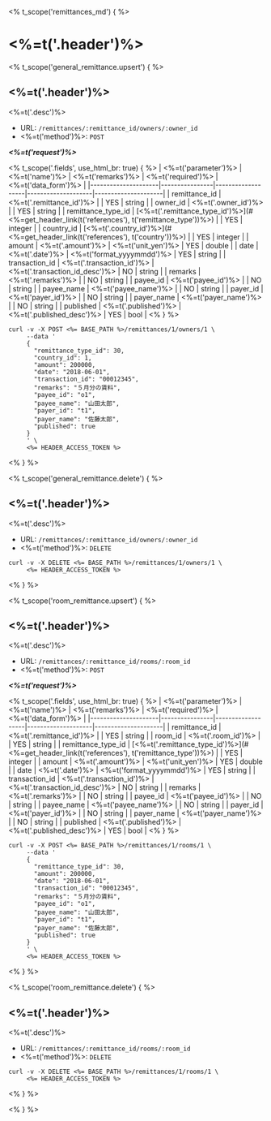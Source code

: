 <% t_scope('remittances_md') { %>

# <%=t('.header')%>

<% t_scope('general_remittance.upsert') { %>
## <%=t('.header')%>

<%=t('.desc')%>

- URL: `/remittances/:remittance_id/owners/:owner_id`
- <%=t('method')%>: `POST`

***<%=t('request')%>***

<% t_scope('.fields', use_html_br: true) { %>
| <%=t('parameter')%> | <%=t('name')%> | <%=t('remarks')%> | <%=t('required')%> | <%=t('data_form')%> |
|---------------------|----------------|-------------------|--------------------|---------------------|
| remittance_id | <%=t('.remittance_id')%> | | YES | string |
| owner_id | <%=t('.owner_id')%> | | YES | string |
| remittance_type_id | [<%=t('.remittance_type_id')%>](#<%=get_header_link(t('references'), t('remittance_type'))%>) | | YES | integer |
| country_id | [<%=t('.country_id')%>](#<%=get_header_link(t('references'), t('country'))%>) | | YES | integer |
| amount | <%=t('.amount')%> | <%=t('unit_yen')%>  | YES | double |
| date | <%=t('.date')%> | <%=t('format_yyyymmdd')%> | YES | string |
| transaction_id | <%=t('.transaction_id')%> | <%=t('.transaction_id_desc')%> | NO | string |
| remarks | <%=t('.remarks')%> | | NO | string |
| payee_id | <%=t('payee_id')%> | | NO | string |
| payee_name | <%=t('payee_name')%> | | NO | string |
| payer_id | <%=t('payer_id')%> | | NO | string |
| payer_name | <%=t('payer_name')%> | | NO | string |
| published | <%=t('.published')%> | <%=t('.published_desc')%> | YES | bool |
<% } %>

```shell
curl -v -X POST <%= BASE_PATH %>/remittances/1/owners/1 \
     --data '
     {
       "remittance_type_id": 30,
       "country_id": 1,
       "amount": 200000,
       "date": "2018-06-01",
       "transaction_id": "00012345",
       "remarks": "５月分の賃料",
       "payee_id": "o1",
       "payee_name": "山田太郎",
       "payer_id": "t1",
       "payer_name": "佐藤太郎",
       "published": true
     }
     ' \
     <%= HEADER_ACCESS_TOKEN %>
```
<% } %>

<% t_scope('general_remittance.delete') { %>
## <%=t('.header')%>

<%=t('.desc')%>

- URL: `/remittances/:remittance_id/owners/:owner_id`
- <%=t('method')%>: `DELETE`

```shell
curl -v -X DELETE <%= BASE_PATH %>/remittances/1/owners/1 \
     <%= HEADER_ACCESS_TOKEN %>
```
<% } %>

<% t_scope('room_remittance.upsert') { %>
## <%=t('.header')%>

<%=t('.desc')%>

- URL: `/remittances/:remittance_id/rooms/:room_id`
- <%=t('method')%>: `POST`

***<%=t('request')%>***

<% t_scope('.fields', use_html_br: true) { %>
| <%=t('parameter')%> | <%=t('name')%> | <%=t('remarks')%> | <%=t('required')%> | <%=t('data_form')%> |
|---------------------|----------------|-------------------|--------------------|---------------------|
| remittance_id | <%=t('.remittance_id')%> | | YES | string |
| room_id | <%=t('.room_id')%> | | YES | string |
| remittance_type_id | [<%=t('.remittance_type_id')%>](#<%=get_header_link(t('references'), t('remittance_type'))%>) | | YES | integer |
| amount | <%=t('.amount')%> | <%=t('unit_yen')%>  | YES | double |
| date | <%=t('.date')%> | <%=t('format_yyyymmdd')%> | YES | string |
| transaction_id | <%=t('.transaction_id')%> | <%=t('.transaction_id_desc')%> | NO | string |
| remarks | <%=t('.remarks')%> | | NO | string |
| payee_id | <%=t('payee_id')%> | | NO | string |
| payee_name | <%=t('payee_name')%> | | NO | string |
| payer_id | <%=t('payer_id')%> | | NO | string |
| payer_name | <%=t('payer_name')%> | | NO | string |
| published | <%=t('.published')%> | <%=t('.published_desc')%> | YES | bool |
<% } %>

```shell
curl -v -X POST <%= BASE_PATH %>/remittances/1/rooms/1 \
     --data '
     {
       "remittance_type_id": 30,
       "amount": 200000,
       "date": "2018-06-01",
       "transaction_id": "00012345",
       "remarks": "５月分の賃料",
       "payee_id": "o1",
       "payee_name": "山田太郎",
       "payer_id": "t1",
       "payer_name": "佐藤太郎",
       "published": true
     }
     ' \
     <%= HEADER_ACCESS_TOKEN %>
```
<% } %>

<% t_scope('room_remittance.delete') { %>
## <%=t('.header')%>

<%=t('.desc')%>

- URL: `/remittances/:remittance_id/rooms/:room_id`
- <%=t('method')%>: `DELETE`

```shell
curl -v -X DELETE <%= BASE_PATH %>/remittances/1/rooms/1 \
     <%= HEADER_ACCESS_TOKEN %>
```
<% } %>

<% } %>
